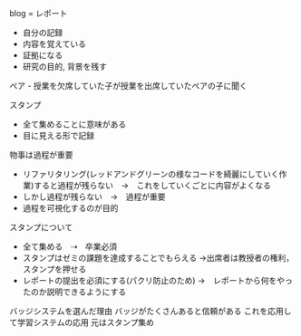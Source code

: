 blog = レポート

-   自分の記録
-   内容を覚えている
-   証拠になる
-   研究の目的, 背景を残す

ペア - 授業を欠席していた子が授業を出席していたペアの子に聞く

スタンプ

-   全て集めることに意味がある
-   目に見える形で記録

物事は過程が重要

-   リファリタリング(レッドアンドグリーンの様なコードを綺麗にしていく作業)すると過程が残らない　→　これをしていくごとに内容がよくなる
-   しかし過程が残らない　→　過程が重要
-   過程を可視化するのが目的

スタンプについて

-   全て集める　⇢　卒業必須
-   スタンプはゼミの課題を達成することでもらえる
    →出席者は教授者の権利，スタンプを押せる
-   レポートの提出を必須にする(パクリ防止のため)
    →　レポートから何をやったのか説明できるようにする

バッジシステムを選んだ理由 バッジがたくさんあると信頼がある
これを応用して学習システムの応用 元はスタンプ集め
